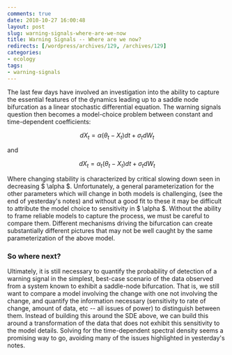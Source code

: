 ```yaml
---
comments: true
date: 2010-10-27 16:00:48
layout: post
slug: warning-signals-where-are-we-now
title: Warning Signals -- Where are we now?
redirects: [/wordpress/archives/129, /archives/129]
categories:
- ecology
tags:
- warning-signals
---
```


The last few days have involved an investigation into the ability to capture the essential features of the dynamics leading up to a saddle node bifurcation as a linear stochastic differential equation.  The warning signals question then becomes a model-choice problem between constant and time-dependent coefficients:

$$ dX_t = \alpha \left(\theta_t - X_t\right) dt + \sigma_t dW_t $$

and 

$$ dX_t = \alpha_t (\theta_t - X_t) dt + \sigma_t dW_t $$

Where changing stability is characterized by critical slowing down seen in decreasing $ \alpha $.  Unfortunately, a general parameterization for the other parameters which will change in both models is challenging, (see the end of yesterday's notes) and without a good fit to these it may be difficult to attribute the model choice to sensitivity in $ \alpha $.  Without the ability to frame reliable models to capture the process, we must be careful to compare them.  Different mechanisms driving the bifurcation can create substantially different pictures that may not be well caught by the same parameterization of the above model.  



###  So where next? 


Ultimately, it is still necessary to quantify the probability of detection of a warning signal in the simplest, best-case scenario of the data observed from a system known to exhibit a saddle-node bifurcation.  That is, we still want to compare a model involving the change with one not involving the change, and quantify the information necessary (sensitivity to rate of change, amount of data, etc -- all issues of power) to distinguish between them.  Instead of building this around the SDE above, we can build this around a transformation of the data that does not exhibit this sensitivity to the model details.  Solving for the time-dependent spectral density seems a promising way to go, avoiding many of the issues highlighted in yesterday's notes.  




